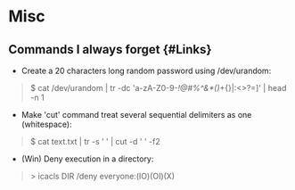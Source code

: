 # Misc

## Commands I always forget {#Links}

* Create a 20 characters long random password using /dev/urandom:

>$ cat /dev/urandom | tr -dc 'a-zA-Z0-9-_!@#$%^&*()_+{}|:<>?=' | fold -w 20 | grep -i '[!@#$%^&*()_+{}|:<>?=]' | head -n 1

* Make 'cut' command treat several sequential delimiters as one (whitespace):

>$ cat text.txt | tr -s ' ' | cut -d ' ' -f2

* (Win) Deny execution in a directory:

> \> icacls DIR /deny everyone:(IO)(OI)(X)
